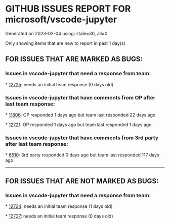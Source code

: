 
# GITHUB ISSUES REPORT FOR microsoft/vscode-jupyter


Generated on 2023-02-04 using: stale=30, all=0


Only showing items that are new to report in past 1 day(s)


## FOR ISSUES THAT ARE MARKED AS BUGS:


### Issues in vscode-jupyter that need a response from team:


\* [12725](https://github.com/microsoft/vscode-jupyter/issues/12725 "HTML export doesn't show plots"): needs an initial team response (0 days old)

### Issues in vscode-jupyter that have comments from OP after last team response:


\* [11806](https://github.com/microsoft/vscode-jupyter/issues/11806 "Widgets on remote server stop working after restart/kernel switch"): OP responded 1 days ago but team last responded 22 days ago

\* [12721](https://github.com/microsoft/vscode-jupyter/issues/12721 "constant stream of Forbidden requests made by vscode-jupyter to remote jupyter server"): OP responded 1 days ago but team last responded 1 days ago

### Issues in vscode-jupyter that have comments from 3rd party after last team response:


\* [6510](https://github.com/microsoft/vscode-jupyter/issues/6510 "Jupyter extension creates countless empty ipynb (also creates &quot;checkpoint&quot; files after saving)"): 3rd party responded 0 days ago but team last responded 117 days ago

---

## FOR ISSUES THAT ARE NOT MARKED AS BUGS:


### Issues in vscode-jupyter that need a response from team:


\* [12724](https://github.com/microsoft/vscode-jupyter/issues/12724 "Deleting cell should have confirmation before removing cell"): needs an initial team response (1 days old)

\* [12727](https://github.com/microsoft/vscode-jupyter/issues/12727 "Switching between interactive windows"): needs an initial team response (0 days old)
